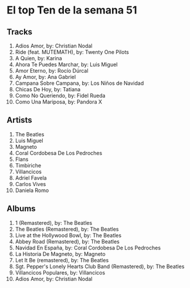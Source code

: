# El top Ten de la semana 51

## Tracks
1. Adios Amor, by: Christian Nodal
1. Ride (feat. MUTEMATH), by: Twenty One Pilots
1. A Quien, by: Karina
1. Ahora Te Puedes Marchar, by: Luis Miguel
1. Amor Eterno, by: Rocío Dúrcal
1. Ay Amor, by: Ana Gabriel
1. Campana Sobre Campana, by: Los Niños de Navidad
1. Chicas De Hoy, by: Tatiana
1. Como No Queriendo, by: Fidel Rueda
1. Como Una Mariposa, by: Pandora X

## Artists
1. The Beatles
1. Luis Miguel
1. Magneto
1. Coral Cordobesa De Los Pedroches
1. Flans
1. Timbiriche
1. Villancicos
1. Adriel Favela
1. Carlos Vives
1. Daniela Romo

## Albums
1. 1 (Remastered), by: The Beatles
1. The Beatles (Remastered), by: The Beatles
1. Live at the Hollywood Bowl, by: The Beatles
1. Abbey Road (Remastered), by: The Beatles
1. Navidad En España, by: Coral Cordobesa De Los Pedroches
1. La Historia De Magneto, by: Magneto
1. Let It Be (remastered), by: The Beatles
1. Sgt. Pepper's Lonely Hearts Club Band (Remastered), by: The Beatles
1. Villancicos Populares, by: Villancicos
1. Adios Amor, by: Christian Nodal
